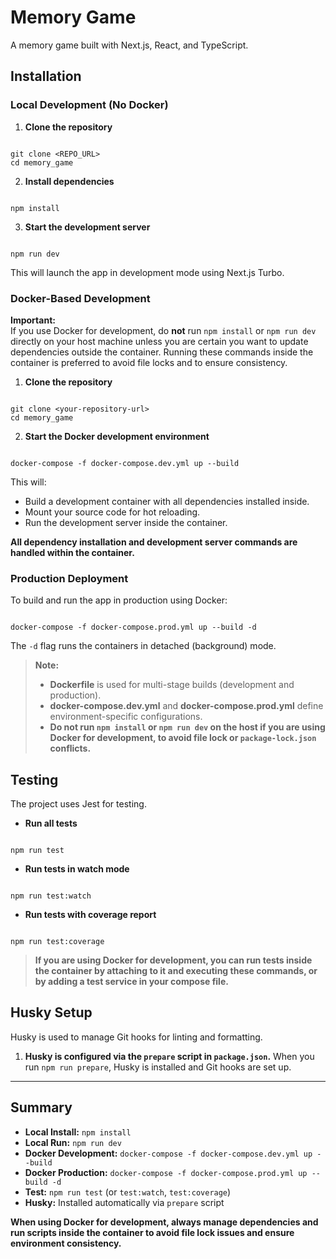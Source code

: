 # Memory Game

A memory game built with Next.js, React, and TypeScript.

## Installation

### Local Development (No Docker)

1. **Clone the repository**

```

git clone <REPO_URL>
cd memory_game

```

2. **Install dependencies**

```

npm install

```

3. **Start the development server**

```

npm run dev

```

This will launch the app in development mode using Next.js Turbo.

### Docker-Based Development

**Important:**  
If you use Docker for development, do **not** run `npm install` or `npm run dev` directly on your host machine unless you are certain you want to update dependencies outside the container. Running these commands inside the container is preferred to avoid file locks and to ensure consistency.

1. **Clone the repository**

```

git clone <your-repository-url>
cd memory_game

```

2. **Start the Docker development environment**

```

docker-compose -f docker-compose.dev.yml up --build

```

This will:

- Build a development container with all dependencies installed inside.
- Mount your source code for hot reloading.
- Run the development server inside the container.

**All dependency installation and development server commands are handled within the container.**

### Production Deployment

To build and run the app in production using Docker:

```

docker-compose -f docker-compose.prod.yml up --build -d

```

The `-d` flag runs the containers in detached (background) mode.

> **Note:**
>
> - **Dockerfile** is used for multi-stage builds (development and production).
> - **docker-compose.dev.yml** and **docker-compose.prod.yml** define environment-specific configurations.
> - **Do not run `npm install` or `npm run dev` on the host if you are using Docker for development, to avoid file lock or `package-lock.json` conflicts.**

## Testing

The project uses Jest for testing.

- **Run all tests**

```

npm run test

```

- **Run tests in watch mode**

```

npm run test:watch

```

- **Run tests with coverage report**

```

npm run test:coverage

```

> **If you are using Docker for development, you can run tests inside the container by attaching to it and executing these commands, or by adding a test service in your compose file.**

## Husky Setup

Husky is used to manage Git hooks for linting and formatting.

1. **Husky is configured via the `prepare` script in `package.json`.**
   When you run `npm run prepare`, Husky is installed and Git hooks are set up.

---

## Summary

- **Local Install:** `npm install`
- **Local Run:** `npm run dev`
- **Docker Development:** `docker-compose -f docker-compose.dev.yml up --build`
- **Docker Production:** `docker-compose -f docker-compose.prod.yml up --build -d`
- **Test:** `npm run test` (or `test:watch`, `test:coverage`)
- **Husky:** Installed automatically via `prepare` script

**When using Docker for development, always manage dependencies and run scripts inside the container to avoid file lock issues and ensure environment consistency.**
